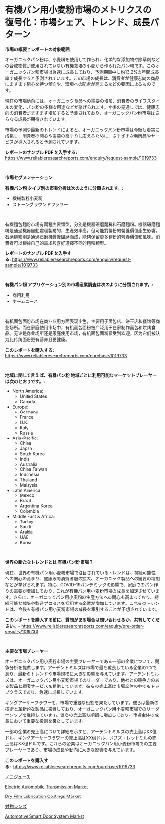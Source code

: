 <p><h1>有機パン用小麦粉市場のメトリクスの復号化：市場シェア、トレンド、成長パターン</h1></p><p><strong>市場の概要とレポートの対象範囲</strong></p>
<p><p>オーガニックパン粉は、小麦粉を使用して作られ、化学的な添加物や除草剤などの合成物質が使用されていない有機栽培の小麦から作られたパン粉です。このオーガニックパン粉市場は急速に成長しており、予測期間中に約13.2%の年間成長率で成長すると予測されています。この市場の成長は、消費者が健康志向の商品にますます関心を持つ傾向や、環境への配慮が高まるなどの要因によるものです。</p><p>現在の市場動向には、オーガニック食品への需要の増加、消費者のライフスタイルの変化、パン粉の多様な用途などが挙げられます。今後の見通しでは、健康志向の消費者がますます増加すると予測されており、オーガニックパン粉市場はさらなる成長が期待されています。</p><p>市場の予測や最新のトレンドによると、オーガニックパン粉市場は今後も着実に成長し、消費者の関心や需要の高まりに応えるために、さまざまな新商品やサービスが導入されると予測されています。</p></p>
<p><strong>レポートのサンプル PDF を入手する:</strong> <a href="https://www.reliableresearchreports.com/enquiry/request-sample/1019733">https://www.reliableresearchreports.com/enquiry/request-sample/1019733</a></p>
<p>&nbsp;</p>
<p><strong>市場セグメンテーション</strong></p>
<p><strong>有機パン粉 タイプ別の市場分析は次のように分類されます。:</strong></p>
<p><ul><li>機械製粉小麦粉</li><li>ストーングラウンドフラワー</li></ul></p>
<p>&nbsp;</p>
<p><p>有機麵包麵粉市場有兩種主要類型，分別是機器碾磨麵粉和石磨麵粉。機器碾磨麵粉是通過機器自動處理製成的，生產效率高，但可能對麵粉的營養價值產生影響。石磨麵粉則是通過石磨機慢慢碾磨而成，能夠保留更多麵粉的營養價值和風味。消費者可以根據自己的需求和喜好選擇不同的麵粉類型。</p></p>
<p><strong>レポートのサンプル PDF を入手する:</strong>&nbsp;<a href="https://www.reliableresearchreports.com/enquiry/request-sample/1019733">https://www.reliableresearchreports.com/enquiry/request-sample/1019733</a></p>
<p>&nbsp;</p>
<p><strong> 有機パン粉 アプリケーション別の市場産業調査は次のように分類されます。:</strong></p>
<p><ul><li>商用利用</li><li>ホームユース</li></ul></p>
<p>&nbsp;</p>
<p><p>有机面包面粉市场在商业应用方面表现出色，主要用于面包店、饼干店和餐馆等商业场所。而在家庭使用市场中，有机面包面粉被广泛用于在家制作面包和烘烤食品。无论是商业场所还是家庭使用市场，有机面包面粉都受到欢迎，因为它们被认为比传统面粉更有营养且更健康。</p></p>
<p><strong>このレポートを購入する:</strong>&nbsp; <a href="https://www.reliableresearchreports.com/purchase/1019733">https://www.reliableresearchreports.com/purchase/1019733</a></p>
<p>&nbsp;</p>
<p><strong>地域に関して言えば、有機パン粉 地域ごとに利用可能なマーケットプレーヤーは次のとおりです。:</strong></p>
<p><ul>
    <li>
        North America:
        <ul>
            <li>United States</li>
            <li>Canada</li>
        </ul>
    </li>
    <li>
        Europe:
        <ul>
            <li>Germany</li>
            <li>France</li>
            <li>U.K.</li>
            <li>Italy</li>
            <li>Russia</li>
        </ul>
    </li>
    <li>
        Asia-Pacific:
        <ul>
            <li>China</li>
            <li>Japan</li>
            <li>South Korea</li>
            <li>India</li>
            <li>Australia</li>
            <li>China Taiwan</li>
            <li>Indonesia</li>
            <li>Thailand</li>
            <li>Malaysia</li>
        </ul>
    </li>
    <li>
        Latin America:
        <ul>
            <li>Mexico</li>
            <li>Brazil</li>
            <li>Argentina Korea</li>
            <li>Colombia</li>
        </ul>
    </li>
    <li>
        Middle East & Africa:
        <ul>
            <li>Turkey</li>
            <li>Saudi</li>
            <li>Arabia</li>
            <li>UAE</li>
            <li>Korea</li>
        </ul>
    </li>
    </ul></p>
<p>&nbsp;</p>
<p><strong>世界の新たなトレンドとは 有機パン粉 市場？</strong></p>
<p><p>現在、世界の有機パン用小麦粉市場で注目されているトレンドは、持続可能性への関心の高まり、健康志向消費者層の拡大、オーガニック製品への需要の増加などが挙げられます。特に、COVID-19パンデミックの影響で、家庭でのパン作りの需要が増加しており、これが有機パン用小麦粉市場の成長を加速させています。さらに、オーガニックパン用小麦粉の生産方法への関心も高まっており、持続可能な栽培や製造プロセスを採用する企業が増加しています。これらのトレンドは、今後も有機パン用小麦粉市場の成長を牽引することが予想されています。</p></p>
<p><strong>このレポートを購入する前に、質問がある場合は問い合わせるか、共有してください。</strong>- <a href="https://www.reliableresearchreports.com/enquiry/pre-order-enquiry/1019733">https://www.reliableresearchreports.com/enquiry/pre-order-enquiry/1019733</a></p>
<p>&nbsp;</p>
<p><strong>主要な市場プレーヤー</strong></p>
<p><p>オーガニックパン用小麦粉市場の主要プレーヤーである一部の企業について、競争分析を提供します。アーデントミルズは市場で最も成長している企業の1つであり、最新のトレンドや市場規模に大きな影響を与えています。アーデントミルズは、オーガニックパン用小麦粉市場でのリーダーであり、他社との競争力のある製品と顧客サービスを提供しています。彼らの売上高は市場全体の中でもトップクラスであり、急速に成長しています。</p><p>キングアーサーフラワーも、市場で重要な役割を果たしています。彼らは最新の技術と革新的な製品に投資しており、オーガニックパン用小麦粉市場でのリーダーシップを維持しています。彼らの売上高も順調に増加しており、市場全体の成長において重要な役割を果たしています。</p><p>一部の企業の売上高について詳細を示すと、アーデントミルズの売上高はXX億ドル、キングアーサーフラワーの売上高はXX億ドル、ボブズ・レッドミルの売上高はXX億ドルです。これらの企業はオーガニックパン用小麦粉市場での主要プレーヤーであり、市場の成長や動向に大きな影響を与えています。</p></p>
<p><strong>このレポートを購入する:</strong>&nbsp;&nbsp;<a href="https://www.reliableresearchreports.com/purchase/1019733">https://www.reliableresearchreports.com/purchase/1019733</a></p>
<p><p><a href="https://github.com/AaronVargas43/Market-Research-Report-List-1/blob/main/607245915714.md">ノニジュース</a></p><p><a href="https://issuu.com/reportprime-2/docs/electric-automobile-transmission-market-size-2030.">Electric Automobile Transmission Market</a></p><p><a href="https://gentle-editor-9db.notion.site/Dry-Film-Lubrication-Coatings-Market-Research-Report-The-Key-To-Successful-Business-Strategy-Foreca-7a40ac1176c54fa785e88b2dfbbf7ba4">Dry Film Lubrication Coatings Market</a></p><p><a href="https://github.com/CloydAbbott2023/Market-Research-Report-List-1/blob/main/889909315715.md">対物レンズ</a></p><p><a href="https://issuu.com/reportprime-2/docs/automotive-smart-door-system-market-size-2030.pptx">Automotive Smart Door System Market</a></p></p>